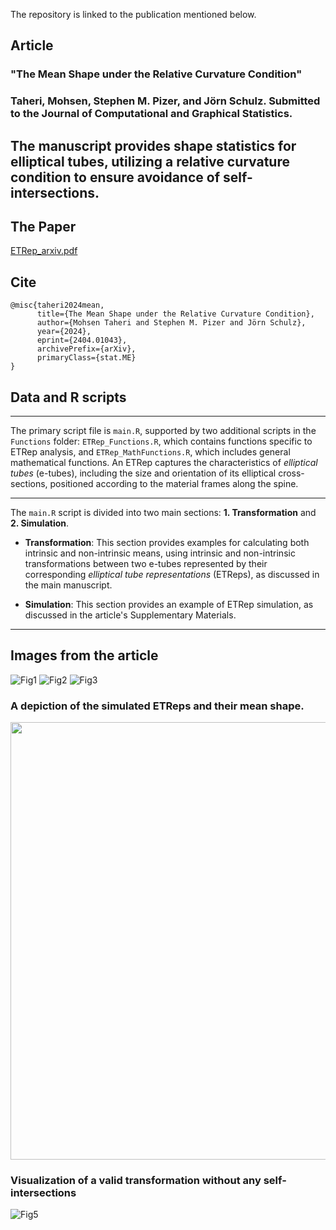 The repository is linked to the publication mentioned below.

## Article
### "The Mean Shape under the Relative Curvature Condition"
### Taheri, Mohsen, Stephen M. Pizer, and Jörn Schulz. Submitted to the Journal of Computational and Graphical Statistics.

## The manuscript provides shape statistics for elliptical tubes, utilizing a relative curvature condition to ensure avoidance of self-intersections.

## The Paper
[ETRep_arxiv.pdf](https://github.com/MohsenTaheriShalmani/Elliptical_Tubes/files/14823254/ETRep_arxiv.pdf)

## Cite
```
@misc{taheri2024mean,
      title={The Mean Shape under the Relative Curvature Condition}, 
      author={Mohsen Taheri and Stephen M. Pizer and Jörn Schulz},
      year={2024},
      eprint={2404.01043},
      archivePrefix={arXiv},
      primaryClass={stat.ME}
}
```


## Data and R scripts
---

The primary script file is `main.R`, supported by two additional scripts in the `Functions` folder: `ETRep_Functions.R`, which contains functions specific to ETRep analysis, and `ETRep_MathFunctions.R`, which includes general mathematical functions. An ETRep captures the characteristics of *elliptical tubes* (e-tubes), including the size and orientation of its elliptical cross-sections, positioned according to the material frames along the spine.

---

The `main.R` script is divided into two main sections: **1. Transformation** and **2. Simulation**.

- **Transformation**: This section provides examples for calculating both intrinsic and non-intrinsic means, using intrinsic and non-intrinsic transformations between two e-tubes represented by their corresponding *elliptical tube representations* (ETReps), as discussed in the main manuscript.

- **Simulation**: This section provides an example of ETRep simulation, as discussed in the article's Supplementary Materials. 

---


## Images from the article
![Fig1](https://github.com/MohsenTaheriShalmani/Elliptical_Tubes/assets/19237855/8afe4bf2-bd44-4a25-97f2-8ff6d6a18066)
![Fig2](https://github.com/MohsenTaheriShalmani/Elliptical_Tubes/assets/19237855/c59f7a7a-64d2-478a-ac87-7d2b349ab0cc)
![Fig3](https://github.com/MohsenTaheriShalmani/Elliptical_Tubes/assets/19237855/9baf836d-ebd9-4480-9ab1-20704e77054a)

### A depiction of the simulated ETReps and their mean shape.
<img src="https://github.com/MohsenTaheriShalmani/Elliptical_Tubes/assets/19237855/d5122c87-bead-4ebe-9c75-58d03f72b1de" width="700">

### Visualization of a valid transformation without any self-intersections
![Fig5](https://github.com/MohsenTaheriShalmani/Elliptical_Tubes/assets/19237855/5fd1b731-ea15-4cf3-9884-635b6989e735)




